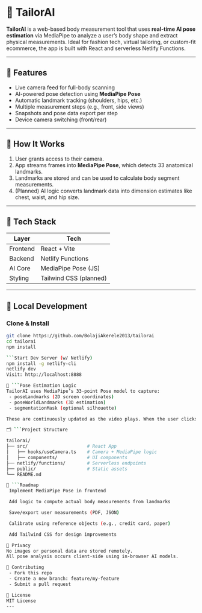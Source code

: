 # 👕 TailorAI

**TailorAI** is a web-based body measurement tool that uses **real-time AI pose estimation** via MediaPipe to analyze a user’s body shape and extract physical measurements. Ideal for fashion tech, virtual tailoring, or custom-fit ecommerce, the app is built with React and serverless Netlify Functions.

---

## 📸 Features

- Live camera feed for full-body scanning
- AI-powered pose detection using **MediaPipe Pose**
- Automatic landmark tracking (shoulders, hips, etc.)
- Multiple measurement steps (e.g., front, side views)
- Snapshots and pose data export per step
- Device camera switching (front/rear)

---

## 🧠 How It Works

1. User grants access to their camera.
2. App streams frames into **MediaPipe Pose**, which detects 33 anatomical landmarks.
3. Landmarks are stored and can be used to calculate body segment measurements.
4. (Planned) AI logic converts landmark data into dimension estimates like chest, waist, and hip size.

---

## 🚀 Tech Stack

| Layer       | Tech                    |
|-------------|-------------------------|
| Frontend    | React + Vite            |
| Backend     | Netlify Functions       |
| AI Core     | MediaPipe Pose (JS)     |
| Styling     | Tailwind CSS (planned)  |

---

## 🧪 Local Development

### Clone & Install

```bash
git clone https://github.com/BolajiAkerele2013/tailorai
cd tailorai
npm install

```Start Dev Server (w/ Netlify)
npm install -g netlify-cli
netlify dev
Visit: http://localhost:8888

🧠 ```Pose Estimation Logic
TailorAI uses MediaPipe’s 33-point Pose model to capture:
 - poseLandmarks (2D screen coordinates)
 - poseWorldLandmarks (3D estimation)
 - segmentationMask (optional silhouette)

These are continuously updated as the video plays. When the user clicks “Capture,” the app stores both the frame and landmark data for measurement processing.

🗂 ```Project Structure

tailorai/
├── src/                      # React App
│   ├── hooks/useCamera.ts    # Camera + MediaPipe logic
│   ├── components/           # UI components
├── netlify/functions/        # Serverless endpoints
├── public/                   # Static assets
└── README.md

🔮 ```Roadmap
 Implement MediaPipe Pose in frontend

 Add logic to compute actual body measurements from landmarks

 Save/export user measurements (PDF, JSON)

 Calibrate using reference objects (e.g., credit card, paper)

 Add Tailwind CSS for design improvements

🔐 Privacy
No images or personal data are stored remotely.
All pose analysis occurs client-side using in-browser AI models.

🤝 Contributing
 - Fork this repo
 - Create a new branch: feature/my-feature
 - Submit a pull request

📄 License
MIT License
---

